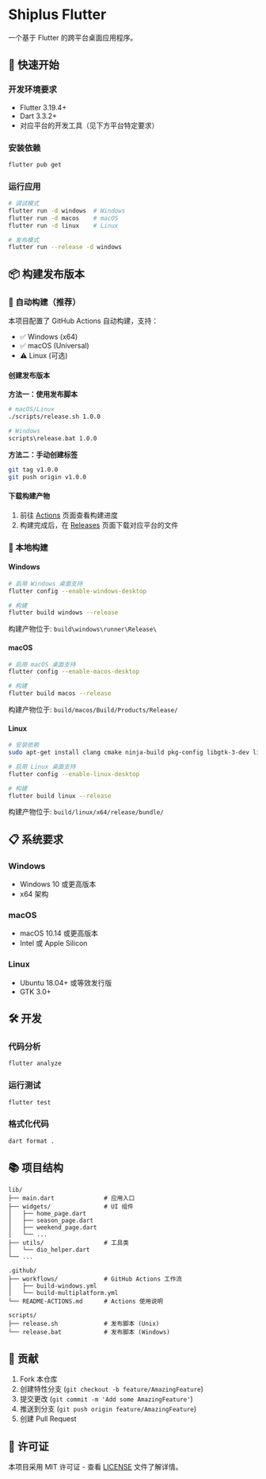 # Shiplus Flutter

一个基于 Flutter 的跨平台桌面应用程序。

## 🚀 快速开始

### 开发环境要求
- Flutter 3.19.4+
- Dart 3.3.2+
- 对应平台的开发工具（见下方平台特定要求）

### 安装依赖
```bash
flutter pub get
```

### 运行应用
```bash
# 调试模式
flutter run -d windows  # Windows
flutter run -d macos    # macOS
flutter run -d linux    # Linux

# 发布模式
flutter run --release -d windows
```

## 📦 构建发布版本

### 🤖 自动构建（推荐）

本项目配置了 GitHub Actions 自动构建，支持：
- ✅ Windows (x64)
- ✅ macOS (Universal)
- ⚠️ Linux (可选)

#### 创建发布版本

**方法一：使用发布脚本**
```bash
# macOS/Linux
./scripts/release.sh 1.0.0

# Windows
scripts\release.bat 1.0.0
```

**方法二：手动创建标签**
```bash
git tag v1.0.0
git push origin v1.0.0
```

#### 下载构建产物
1. 前往 [Actions](../../actions) 页面查看构建进度
2. 构建完成后，在 [Releases](../../releases) 页面下载对应平台的文件

### 🔧 本地构建

#### Windows
```bash
# 启用 Windows 桌面支持
flutter config --enable-windows-desktop

# 构建
flutter build windows --release
```
构建产物位于: `build\windows\runner\Release\`

#### macOS
```bash
# 启用 macOS 桌面支持
flutter config --enable-macos-desktop

# 构建
flutter build macos --release
```
构建产物位于: `build/macos/Build/Products/Release/`

#### Linux
```bash
# 安装依赖
sudo apt-get install clang cmake ninja-build pkg-config libgtk-3-dev liblzma-dev

# 启用 Linux 桌面支持
flutter config --enable-linux-desktop

# 构建
flutter build linux --release
```
构建产物位于: `build/linux/x64/release/bundle/`

## 📋 系统要求

### Windows
- Windows 10 或更高版本
- x64 架构

### macOS
- macOS 10.14 或更高版本
- Intel 或 Apple Silicon

### Linux
- Ubuntu 18.04+ 或等效发行版
- GTK 3.0+

## 🛠️ 开发

### 代码分析
```bash
flutter analyze
```

### 运行测试
```bash
flutter test
```

### 格式化代码
```bash
dart format .
```

## 📚 项目结构

```
lib/
├── main.dart              # 应用入口
├── widgets/               # UI 组件
│   ├── home_page.dart
│   ├── season_page.dart
│   ├── weekend_page.dart
│   └── ...
├── utils/                 # 工具类
│   └── dio_helper.dart
└── ...

.github/
├── workflows/             # GitHub Actions 工作流
│   ├── build-windows.yml
│   └── build-multiplatform.yml
└── README-ACTIONS.md      # Actions 使用说明

scripts/
├── release.sh             # 发布脚本 (Unix)
└── release.bat            # 发布脚本 (Windows)
```

## 🤝 贡献

1. Fork 本仓库
2. 创建特性分支 (`git checkout -b feature/AmazingFeature`)
3. 提交更改 (`git commit -m 'Add some AmazingFeature'`)
4. 推送到分支 (`git push origin feature/AmazingFeature`)
5. 创建 Pull Request

## 📄 许可证

本项目采用 MIT 许可证 - 查看 [LICENSE](LICENSE) 文件了解详情。
